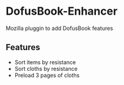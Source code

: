 # DofusBook-Enhancer
Mozilla pluggin to add DofusBook features 

## Features

- Sort items by resistance
- Sort cloths by resistance
- Preload 3 pages of cloths
